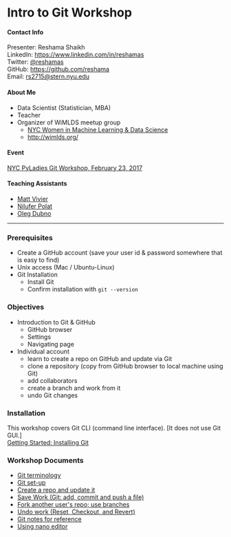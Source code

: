 # Intro to Git Workshop

#### Contact Info
Presenter:  Reshama Shaikh  
LinkedIn:  https://www.linkedin.com/in/reshamas   
Twitter:  [@reshamas](https://twitter.com/reshamas)  
GitHub:  https://github.com/reshama  
Email:   rs2715@stern.nyu.edu  

#### About Me
* Data Scientist (Statistician, MBA)
* Teacher
* Organizer of WiMLDS meetup group
     - [NYC Women in Machine Learning & Data Science](http://www.meetup.com/NYC-Women-in-Machine-Learning-Data-Science/)
     - http://wimlds.org/

#### Event
[NYC PyLadies Git Workshop, February 23, 2017](https://www.meetup.com/NYC-PyLadies/events/237446660/)


#### Teaching Assistants
* [Matt Vivier](http://mattvivier.com/)
* [Nilufer Polat](https://twitter.com/oksitosin)
* [Oleg Dubno](http://odubno.github.io/)

---

### Prerequisites
* Create a GitHub account (save your user id & password somewhere that is easy to find)
* Unix access (Mac / Ubuntu-Linux)
* Git Installation
  - Install Git
  - Confirm installation with `git --version`

### Objectives
* Introduction to Git & GitHub
     - GitHub browser
     - Settings
     - Navigating page
* Individual account  
     - learn to create a repo on GitHub and update via Git
     - clone a repository (copy from GitHub browser to local machine using Git)
     - add collaborators 
     - create a branch and work from it
     - undo Git changes

### Installation
This workshop covers Git CLI (command line interface).  [It does not use Git GUI.]  
[Getting Started:  Installing Git](https://git-scm.com/book/en/v2/Getting-Started-Installing-Git)
 
     
### Workshop Documents
- [Git terminology](git_0_intro.md)
- [Git set-up](git_1_setup.md)
- [Create a repo and update it](git_2_create_repo_update.md)
- [Save Work (Git: add, commit and push a file)](git_3_save_changes_a_c_p.md)
- [Fork another user's repo; use branches](git_4_fork_branch.md)
- [Undo work (Reset, Checkout, and Revert)](git_5_undo_work.md)
- [Git notes for reference](git_6_reference_notes.md)
- [Using nano editor](nano_editor.md)
